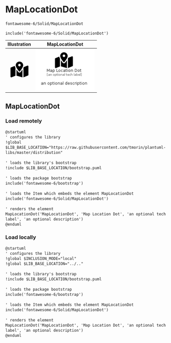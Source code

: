 # MapLocationDot


```text
fontawesome-6/Solid/MapLocationDot
```

```text
include('fontawesome-6/Solid/MapLocationDot')
```



| Illustration | MapLocationDot |
| :---: | :---: |
| ![illustration for Illustration](../../fontawesome-6/Solid/MapLocationDot.png) | ![illustration for MapLocationDot](../../fontawesome-6/Solid/MapLocationDot.Local.png) |




## MapLocationDot

### Load remotely
```plantuml
@startuml
' configures the library
!global $LIB_BASE_LOCATION="https://raw.githubusercontent.com/tmorin/plantuml-libs/master/distribution"

' loads the library's bootstrap
!include $LIB_BASE_LOCATION/bootstrap.puml

' loads the package bootstrap
include('fontawesome-6/bootstrap')

' loads the Item which embeds the element MapLocationDot
include('fontawesome-6/Solid/MapLocationDot')

' renders the element
MapLocationDot('MapLocationDot', 'Map Location Dot', 'an optional tech label', 'an optional description')
@enduml
```

### Load locally
```plantuml
@startuml
' configures the library
!global $INCLUSION_MODE="local"
!global $LIB_BASE_LOCATION="../.."

' loads the library's bootstrap
!include $LIB_BASE_LOCATION/bootstrap.puml

' loads the package bootstrap
include('fontawesome-6/bootstrap')

' loads the Item which embeds the element MapLocationDot
include('fontawesome-6/Solid/MapLocationDot')

' renders the element
MapLocationDot('MapLocationDot', 'Map Location Dot', 'an optional tech label', 'an optional description')
@enduml
```

